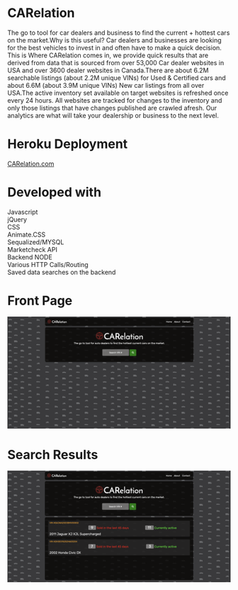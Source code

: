 # CARelation

The go to tool for car dealers and business to find the current + hottest cars on the market.Why is this useful? Car dealers and businesses are looking for the best vehicles to invest in and often have to make a quick decision. This is Where CARelation comes in, we provide quick  results that are derived from data that is sourced from over 53,000 Car dealer websites in USA and over 3600 dealer websites in Canada.There are about 6.2M searchable listings (about 2.2M unique VINs) for Used & Certified cars and about 6.6M (about 3.9M unique VINs) New car listings from all over USA.The active inventory set available on target websites is refreshed once every 24 hours. All websites are tracked for changes to the inventory and only those listings that have changes published are crawled afresh. Our analytics are what will take your dealership or business to the next level.

# Heroku Deployment

[CARelation.com](https://carelation.herokuapp.com/)


# Developed with

Javascript<br/>
jQuery<br/>
CSS<br/>
Animate.CSS<br/>
Sequalized/MYSQL<br/>
Marketcheck API<br/>
Backend NODE<br/>
Various HTTP Calls/Routing<br/>
Saved data searches on the backend<br/>

# Front Page
![alt text](frontpage.png "Front Page")

# Search Results 
![alt text](Search.png "Search Page")


